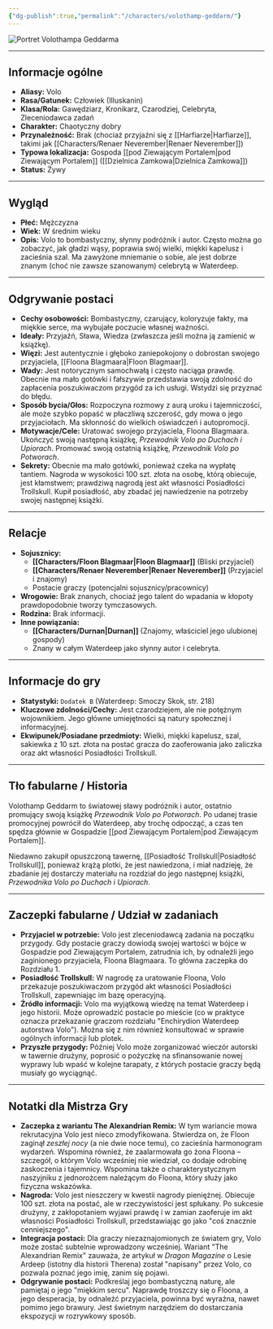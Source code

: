 ```yaml
---
{"dg-publish":true,"permalink":"/characters/volothamp-geddarm/"}
---
```


![Portret Volothampa Geddarma](https://bg3.wiki/w/images/thumb/2/2a/Volo-Patch5.png/436px-Volo-Patch5.png)

---

## Informacje ogólne

*   **Aliasy:** Volo
*   **Rasa/Gatunek:** Człowiek (Illuskanin)
*   **Klasa/Rola:** Gawędziarz, Kronikarz, Czarodziej, Celebryta, Zleceniodawca zadań
*   **Charakter:** Chaotyczny dobry
*   **Przynależność:** Brak (chociaż przyjaźni się z [[Harfiarze\|Harfiarze]], takimi jak [[Characters/Renaer Neverember\|Renaer Neverember]])
*   **Typowa lokalizacja:** Gospoda [[pod Ziewającym Portalem\|pod Ziewającym Portalem]] ([[Dzielnica Zamkowa\|Dzielnica Zamkowa]])
*   **Status:** Żywy

---

## Wygląd

*   **Płeć:** Mężczyzna
*   **Wiek:** W średnim wieku
*   **Opis:** Volo to bombastyczny, słynny podróżnik i autor. Często można go zobaczyć, jak gładzi wąsy, poprawia swój wielki, miękki kapelusz i zacieśnia szal. Ma zawyżone mniemanie o sobie, ale jest dobrze znanym (choć nie zawsze szanowanym) celebrytą w Waterdeep.

---

## Odgrywanie postaci

*   **Cechy osobowości:** Bombastyczny, czarujący, koloryzuje fakty, ma miękkie serce, ma wybujałe poczucie własnej ważności.
*   **Ideały:** Przyjaźń, Sława, Wiedza (zwłaszcza jeśli można ją zamienić w książkę).
*   **Więzi:** Jest autentycznie i głęboko zaniepokojony o dobrostan swojego przyjaciela, [[Floona Blagmaara\|Floon Blagmaar]].
*   **Wady:** Jest notorycznym samochwałą i często naciąga prawdę. Obecnie ma mało gotówki i fałszywie przedstawia swoją zdolność do zapłacenia poszukiwaczom przygód za ich usługi. Wstydzi się przyznać do błędu.
*   **Sposób bycia/Głos:** Rozpoczyna rozmowy z aurą uroku i tajemniczości, ale może szybko popaść w płaczliwą szczerość, gdy mowa o jego przyjaciołach. Ma skłonność do wielkich oświadczeń i autopromocji.
*   **Motywacje/Cele:** Uratować swojego przyjaciela, Floona Blagmaara. Ukończyć swoją następną książkę, *Przewodnik Volo po Duchach i Upiorach*. Promować swoją ostatnią książkę, *Przewodnik Volo po Potworach*.
*   **Sekrety:** Obecnie ma mało gotówki, ponieważ czeka na wypłatę tantiem. Nagroda w wysokości 100 szt. złota na osobę, którą obiecuje, jest kłamstwem; prawdziwą nagrodą jest akt własności Posiadłości Trollskull. Kupił posiadłość, aby zbadać jej nawiedzenie na potrzeby swojej następnej książki.

---

## Relacje

*   **Sojusznicy:**
    *   **[[Characters/Floon Blagmaar\|Floon Blagmaar]]** (Bliski przyjaciel)
    *   **[[Characters/Renaer Neverember\|Renaer Neverember]]** (Przyjaciel i znajomy)
    *   Postacie graczy (potencjalni sojusznicy/pracownicy)
*   **Wrogowie:** Brak znanych, chociaż jego talent do wpadania w kłopoty prawdopodobnie tworzy tymczasowych.
*   **Rodzina:** Brak informacji.
*   **Inne powiązania:**
    *   **[[Characters/Durnan\|Durnan]]** (Znajomy, właściciel jego ulubionej gospody)
    *   Znany w całym Waterdeep jako słynny autor i celebryta.

---

## Informacje do gry

*   **Statystyki:** `Dodatek B` (Waterdeep: Smoczy Skok, str. 218)
*   **Kluczowe zdolności/Cechy:** Jest czarodziejem, ale nie potężnym wojownikiem. Jego główne umiejętności są natury społecznej i informacyjnej.
*   **Ekwipunek/Posiadane przedmioty:** Wielki, miękki kapelusz, szal, sakiewka z 10 szt. złota na postać gracza do zaoferowania jako zaliczka oraz akt własności Posiadłości Trollskull.

---

## Tło fabularne / Historia

Volothamp Geddarm to światowej sławy podróżnik i autor, ostatnio promujący swoją książkę *Przewodnik Volo po Potworach*. Po udanej trasie promocyjnej powrócił do Waterdeep, aby trochę odpocząć, a czas ten spędza głównie w Gospadzie [[pod Ziewającym Portalem\|pod Ziewającym Portalem]].

Niedawno zakupił opuszczoną tawernę, [[Posiadłość Trollskull\|Posiadłość Trollskull]], ponieważ krążą plotki, że jest nawiedzona, i miał nadzieję, że zbadanie jej dostarczy materiału na rozdział do jego następnej książki, *Przewodnika Volo po Duchach i Upiorach*.

---

## Zaczepki fabularne / Udział w zadaniach

*   **Przyjaciel w potrzebie:** Volo jest zleceniodawcą zadania na początku przygody. Gdy postacie graczy dowiodą swojej wartości w bójce w Gospadzie pod Ziewającym Portalem, zatrudnia ich, by odnaleźli jego zaginionego przyjaciela, Floona Blagmaara. To główna zaczepka do Rozdziału 1.
*   **Posiadłość Trollskull:** W nagrodę za uratowanie Floona, Volo przekazuje poszukiwaczom przygód akt własności Posiadłości Trollskull, zapewniając im bazę operacyjną.
*   **Źródło informacji:** Volo ma wyjątkową wiedzę na temat Waterdeep i jego historii. Może oprowadzić postacie po mieście (co w praktyce oznacza przekazanie graczom rozdziału "Enchirydion Waterdeep autorstwa Volo"). Można się z nim również konsultować w sprawie ogólnych informacji lub plotek.
*   **Przyszłe przygody:** Później Volo może zorganizować wieczór autorski w tawernie drużyny, poprosić o pożyczkę na sfinansowanie nowej wyprawy lub wpaść w kolejne tarapaty, z których postacie graczy będą musiały go wyciągnąć.

---

## Notatki dla Mistrza Gry

*   **Zaczepka z wariantu The Alexandrian Remix:** W tym wariancie mowa rekrutacyjna Volo jest nieco zmodyfikowana. Stwierdza on, że Floon zaginął *zeszłej nocy* (a nie dwie noce temu), co zacieśnia harmonogram wydarzeń. Wspomina również, że zaalarmowała go żona Floona – szczegół, o którym Volo wcześniej nie wiedział, co dodaje odrobinę zaskoczenia i tajemnicy. Wspomina także o charakterystycznym naszyjniku z jednorożcem należącym do Floona, który służy jako fizyczna wskazówka.
*   **Nagroda:** Volo jest nieszczery w kwestii nagrody pieniężnej. Obiecuje 100 szt. złota na postać, ale w rzeczywistości jest spłukany. Po sukcesie drużyny, z zakłopotaniem wyjawi prawdę i w zamian zaoferuje im akt własności Posiadłości Trollskull, przedstawiając go jako "coś znacznie cenniejszego".
*   **Integracja postaci:** Dla graczy niezaznajomionych ze światem gry, Volo może zostać subtelnie wprowadzony wcześniej. Wariant "The Alexandrian Remix" zauważa, że artykuł w *Dragon Magazine* o Lesie Ardeep (istotny dla historii Therena) został "napisany" przez Volo, co pozwala poznać jego imię, zanim się pojawi.
*   **Odgrywanie postaci:** Podkreślaj jego bombastyczną naturę, ale pamiętaj o jego "miękkim sercu". Naprawdę troszczy się o Floona, a jego desperacja, by odnaleźć przyjaciela, powinna być wyraźna, nawet pomimo jego brawury. Jest świetnym narzędziem do dostarczania ekspozycji w rozrywkowy sposób.